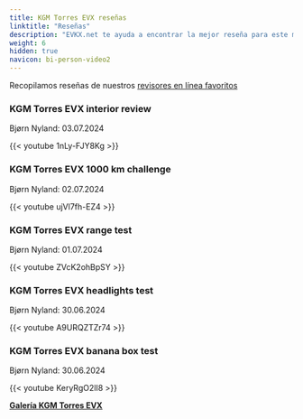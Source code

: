 ```yaml
---
title: KGM Torres EVX reseñas
linktitle: "Reseñas"
description: "EVKX.net te ayuda a encontrar la mejor reseña para este modelo."
weight: 6
hidden: true
navicon: bi-person-video2
---
```

Recopilamos reseñas de nuestros [revisores en línea favoritos](../../../../../guides/evreviewers/)

<div class="container text-center shadow p-2 pe-4 mb-5 bg-body-tertiary rounded border">
<h3>KGM Torres EVX interior review</h3>
<p>Bjørn Nyland: 03.07.2024</p>

{{< youtube 1nLy-FJY8Kg >}}

</div>
<div class="container text-center shadow p-2 pe-4 mb-5 bg-body-tertiary rounded border">
<h3>KGM Torres EVX 1000 km challenge</h3>
<p>Bjørn Nyland: 02.07.2024</p>

{{< youtube ujVl7fh-EZ4 >}}

</div>
<div class="container text-center shadow p-2 pe-4 mb-5 bg-body-tertiary rounded border">
<h3>KGM Torres EVX range test</h3>
<p>Bjørn Nyland: 01.07.2024</p>

{{< youtube ZVcK2ohBpSY >}}

</div>
<div class="container text-center shadow p-2 pe-4 mb-5 bg-body-tertiary rounded border">
<h3>KGM Torres EVX headlights test</h3>
<p>Bjørn Nyland: 30.06.2024</p>

{{< youtube A9URQZTZr74 >}}

</div>
<div class="container text-center shadow p-2 pe-4 mb-5 bg-body-tertiary rounded border">
<h3>KGM Torres EVX banana box test</h3>
<p>Bjørn Nyland: 30.06.2024</p>

{{< youtube KeryRgO2lI8 >}}

</div>
<div class="mt-3 mb-3">
<a href="../gallery/" class="text-decoration-none text-black">
<strong><i class="bi-arrow-left"></i>Galería  </strong>
</a>
<a href="../" class="text-decoration-none text-black float-end">
<strong>KGM Torres EVX <i class="bi-arrow-right"></i></strong>
</a>
</div>
